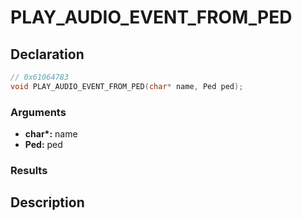 # PLAY_AUDIO_EVENT_FROM_PED

## Declaration
```cpp
// 0x61064783
void PLAY_AUDIO_EVENT_FROM_PED(char* name, Ped ped);
```

### Arguments
- **char\*:** name
- **Ped:** ped

### Results

## Description
